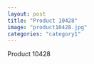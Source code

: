 ```yaml
---
layout: post
title: "Product 10428"
image: "product10428.jpg"
categories: "category1"
---
```

Product 10428
